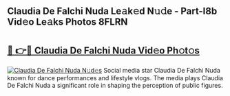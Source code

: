## Claudia De Falchi Nuda Le𝚊k𝚎d N𝚞𝚍e - Part-I8b Vid𝚎o Le𝚊ks Photos 8FLRN

# <h2><a href="http://fbg25m.evod.top/?m=Claudia+De+Falchi+Nuda">🔗 👉🔴 Claudia De Falchi Nuda Vid𝚎o Ph𝚘t𝚘s</a></h2>

[![Claudia De Falchi Nuda N𝚞d𝚎s](https://i.imgur.com/8V9OHl7.gif)](http://fbg25m.evod.top/?m=Claudia+De+Falchi+Nuda)
Social media star Claudia De Falchi Nuda known for dance performances and lifestyle vlogs. The media plays Claudia De Falchi Nuda a significant role in shaping the perception of public figures. 

